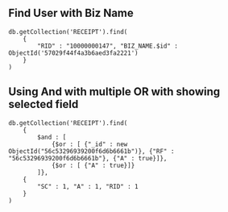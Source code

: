 ## Find User with Biz Name

    db.getCollection('RECEIPT').find(  
        {
            "RID" : "10000000147", "BIZ_NAME.$id" : ObjectId('57029f44f4a3b6aed3fa2221')
        }
    )

## Using And with multiple OR with showing selected field    
    
    db.getCollection('RECEIPT').find(    
        {
            $and : [
                {$or : [ {"_id" : new ObjectId("56c53296939200f6d6b6661b")}, {"RF" : "56c53296939200f6d6b6661b"}, {"A" : true}]},
                {$or : [ {"A" : true}]}
            ]}, 
        {
            "SC" : 1, "A" : 1, "RID" : 1
        }
    )